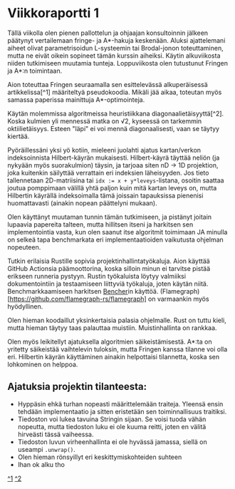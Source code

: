 # Viikkoraportti 1
Tällä viikolla olen pienen pallottelun ja ohjaajan konsultoinnin jälkeen päätynyt vertailemaan fringe- ja A*-hakuja keskenään.
Aluksi ajattelemani aiheet olivat parametrisoidun L-systeemin tai Brodal-jonon toteuttaminen, 
mutta ne eivät oikein sopineet tämän kurssin aiheiksi.
Käytin alkuviikosta niiden tutkimiseen muutamia tunteja.
Loppuviikosta olen tutustunut Fringen ja A*:n toimintaan.

Aion toteuttaa Fringen seuraamalla sen esittelevässä alkuperäisessä artikkelissa[^1] määriteltyä pseudokoodia.
Mikäli jää aikaa, toteutan myös samassa paperissa mainittuja A*-optimointeja.

Käytän molemmissa algoritmeissa heuristiikkana diagonaalietäisyyttä[^2].
Koska kulmien yli mennessä matka on √2, kyseessä on tarkemmin oktiilietäisyys.
Esteen "läpi" ei voi mennä diagonaalisesti, vaan se täytyy kiertää.

Pyöräillessäni yksi yö kotiin, mieleeni juolahti ajatus kartan/verkon indeksoinnista Hilbert-käyrän mukaisesti.
Hilbert-käyrä täyttää neliön (ja nykyään myös suorakulmion) täysin, ja tarjoaa siten nD -> 1D projektion,
joka kuitenkin säilyttää verrattain eri indeksien läheisyyden.
Jos tieto tallennetaan 2D-matriisina tai `idx := x + y*leveys`-listana, 
osoitin saattaa joutua pomppimaan välillä yhtä paljon kuin mitä kartan leveys on, 
mutta Hilbertin käyrällä indeksoimalla tämä joissain tapauksissa pienenisi huomattavasti (ainakin nopean päättelyni mukaan).

Olen käyttänyt muutaman tunnin tämän tutkimiseen, ja pistänyt joitain lupaavia papereita talteen, 
mutta hillitsen itseni ja harkitsen sen implementointia vasta, kun olen saanut itse algoritmit toimimaan 
JA minulla on selkeä tapa benchmarkata eri implementaatioiden vaikutusta ohjelman nopeuteen.

Tutkin erilaisia Rustille sopivia projektinhallintatyökaluja.
Aion käyttää GitHub Actionsia päämoottorina, koska silloin minun ei tarvitse pistää erikseen runneria pystyyn.
Rustin työkaluista löytyy valmiiksi dokumentointiin ja testaamiseen liittyviä työkaluja, joten käytän niitä.
Benchmarkkaamiseen harkitsen [Bencher](https://github.com/marketplace/actions/bencher-cli)in käyttöä.
(Flamegraph)[https://github.com/flamegraph-rs/flamegraph] on varmaankin myös hyödyllinen.
 
Olen hieman koodaillut yksinkertaisia palasia ohjelmalle. 
Rust on tuttu kieli, mutta hieman täytyy taas palauttaa muistiin.
Muistinhallinta on rankkaa.

Olen myös leikitellyt ajatuksella algoritmien säikeistämisestä.
A*:ta on yritetty säikeistää vaihtelevin tuloksin, mutta Fringen kanssa tilanne voi olla eri.
Hilbertin käyrän käyttäminen ainakin helpottaisi tilannetta, koska sen lohkominen on helppoa.

## Ajatuksia projektin tilanteesta:
- Hyppäsin ehkä turhan nopeasti määrittelemään traiteja.
Yleensä ensin tehdään implementaatio ja sitten eristetään sen toiminnallisuus traitiksi.
- Tiedoston voi lukea tavuina Stringin sijaan. 
Se voisi tuoda vähän nopeutta, mutta tiedoston luku ei ole kuuma reitti, joten en välitä hirveästi tässä vaiheessa.
- Tiedoston luvun virheenhallinta ei ole hyvässä jamassa, siellä on useampi `.unwrap()`.
- Olen hieman rönsyillyt eri keskittymiskohteiden suhteen
- Ihan ok alku tho

[^1](https://webdocs.cs.ualberta.ca/~holte/Publications/fringe.pdf)
[^2](https://theory.stanford.edu/~amitp/GameProgramming/Heuristics.html#diagonal-distance)
